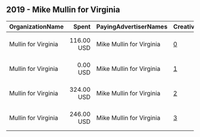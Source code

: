 ## 2019 - Mike Mullin for Virginia 
|OrganizationName|Spent|PayingAdvertiserNames|CreativeUrls|Impressions|Genders|AgeBrackets|CountryCodes|BillingAddresses|CandidateBallotInformation|
|:---|---:|:---|:---|---:|:---|:---|:---|:---|:---|
|Mullin for Virginia|116.00 USD|Mike Mullin for Virginia|[0](https://www.snap.com/political-ads/asset/ddb821742ccd06301e780fb89f11265b33b2b2802dcf543f3304cadcce86b96d?mediaType=mp4)|13,333||18-30|united states|"566 Denbigh Boulevard,Newport News,23608,US"|Mike Mullin|
|Mullin for Virginia|0.00 USD|Mike Mullin for Virginia|[1](https://www.snap.com/political-ads/asset/bf5c39b3e9becb840b12b2d71202e8048a2b4efa6f6d1a90a0f14c162c291b94?mediaType=png)|73||18-30|united states|"566 Denbigh Boulevard,Newport News,23608,US"|Mike Mullin|
|Mullin for Virginia|324.00 USD|Mike Mullin for Virginia|[2](https://www.snap.com/political-ads/asset/27c8ef104824709dee9f2b81392b258d0f4e2b17becd7a739296e7111b8258a1?mediaType=jpg)|61,201||18-30|united states|"566 Denbigh Boulevard,Newport News,23608,US"|Mike Mullin|
|Mullin for Virginia|246.00 USD|Mike Mullin for Virginia|[3](https://www.snap.com/political-ads/asset/1baa9af86716a56b0621b81fed80190129c24483fd9d853bdd003ee5e3305e31?mediaType=mp4)|41,753||18-30|united states|"566 Denbigh Boulevard,Newport News,23608,US"|Mike Mullin|
